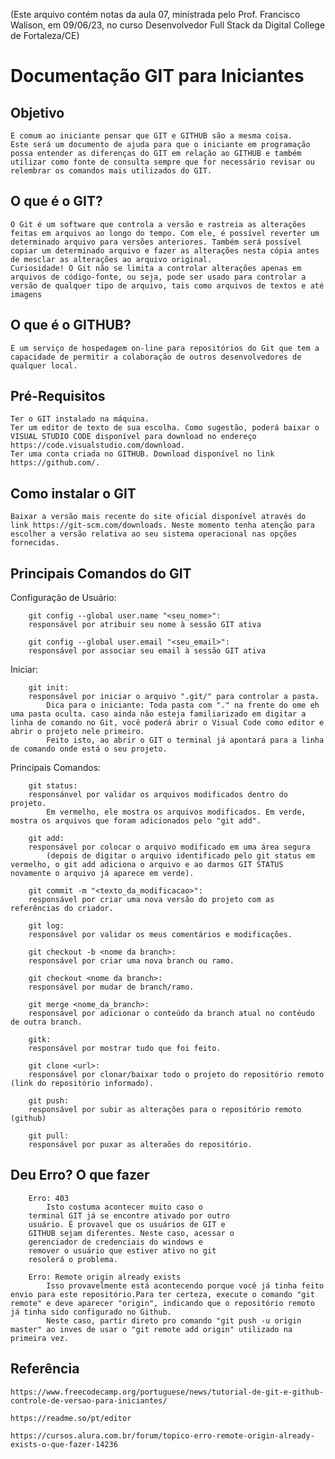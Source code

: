 (Este arquivo contém notas da aula 07, ministrada pelo Prof. Francisco Walison, em 09/06/23, no curso Desenvolvedor Full Stack da Digital College de Fortaleza/CE)

# Documentação GIT para Iniciantes

## Objetivo
    É comum ao iniciante pensar que GIT e GITHUB são a mesma coisa.
    Este será um documento de ajuda para que o iniciante em programação possa entender as diferenças do GIT em relação ao GITHUB e também utilizar como fonte de consulta sempre que for necessário revisar ou relembrar os comandos mais utilizados do GIT. 

## O que é o GIT?
    O Git é um software que controla a versão e rastreia as alterações feitas em arquivos ao longo do tempo. Com ele, é possível reverter um determinado arquivo para versões anteriores. Também será possível copiar um determinado arquivo e fazer as alterações nesta cópia antes de mesclar as alterações ao arquivo original.
    Curiosidade! O Git não se limita a controlar alterações apenas em arquivos de código-fonte, ou seja, pode ser usado para controlar a versão de qualquer tipo de arquivo, tais como arquivos de textos e até imagens

## O que é o GITHUB?
    É um serviço de hospedagem on-line para repositórios do Git que tem a capacidade de permitir a colaboração de outros desenvolvedores de qualquer local.

## Pré-Requisitos
    Ter o GIT instalado na máquina. 
    Ter um editor de texto de sua escolha. Como sugestão, poderá baixar o VISUAL STUDIO CODE disponível para download no endereço https://code.visualstudio.com/download.
    Ter uma conta criada no GITHUB. Download disponível no link https://github.com/.

## Como instalar o GIT
    Baixar a versão mais recente do site oficial disponível através do link https://git-scm.com/downloads. Neste momento tenha atenção para escolher a versão relativa ao seu sistema operacional nas opções fornecidas.

## Principais Comandos do GIT

Configuração de Usuário:
        
        git config --global user.name "<seu_nome>": 
        responsável por atribuir seu nome à sessão GIT ativa
        
        git config --global user.email "<seu_email>": 
        responsável por associar seu email à sessão GIT ativa

Iniciar:
        
        git init: 
        responsável por iniciar o arquivo ".git/" para controlar a pasta.
            Dica para o iniciante: Toda pasta com "." na frente do ome eh uma pasta oculta. caso ainda não esteja familiarizado em digitar a linha de comando no Git, você poderá abrir o Visual Code como editor e abrir o projeto nele primeiro. 
            Feito isto, ao abrir o GIT o terminal já apontará para a linha de comando onde está o seu projeto.

Principais Comandos:

        git status: 
        responsánvel por validar os arquivos modificados dentro do projeto. 
            Em vermelho, ele mostra os arquivos modificados. Em verde, mostra os arquivos que foram adicionados pelo "git add".

        git add:
        responsável por colocar o arquivo modificado em uma área segura 
            (depois de digitar o arquivo identificado pelo git status em vermelho, o git add adiciona o arquivo e ao darmos GIT STATUS novamente o arquivo já aparece em verde).

        git commit -m "<texto_da_modificacao>":
        responsável por criar uma nova versão do projeto com as referências do criador.

        git log:
        responsável por validar os meus comentários e modificações.              

        git checkout -b <nome da branch>:
        responsável por criar uma nova branch ou ramo.

        git checkout <nome da branch>:
        responsável por mudar de branch/ramo.

        git merge <nome_da_branch>:
        responsável por adicionar o conteúdo da branch atual no contéudo de outra branch.

        gitk:
        responsável por mostrar tudo que foi feito.

        git clone <url>:
        responsável por clonar/baixar todo o projeto do repositório remoto (link do repositório informado). 

        git push:
        responsável por subir as alterações para o repositório remoto (github)

        git pull:
        responsável por puxar as alteraões do repositório.

## Deu Erro? O que fazer
        
        Erro: 403
            Isto costuma acontecer muito caso o     
        terminal GIT já se encontre ativado por outro 
        usuário. É provavel que os usuários de GIT e 
        GITHUB sejam diferentes. Neste caso, acessar o 
        gerenciador de credenciais do windows e 
        remover o usuário que estiver ativo no git 
        resolerá o problema.

        Erro: Remote origin already exists
            Isso provavelmente está acontecendo porque você já tinha feito envio para este repositório.Para ter certeza, execute o comando "git remote" e deve aparecer "origin", indicando que o repositório remoto já tinha sido configurado no Github.
            Neste caso, partir direto pro comando "git push -u origin master" ao inves de usar o "git remote add origin" utilizado na primeira vez.

## Referência
    https://www.freecodecamp.org/portuguese/news/tutorial-de-git-e-github-controle-de-versao-para-iniciantes/
    
    https://readme.so/pt/editor

    https://cursos.alura.com.br/forum/topico-erro-remote-origin-already-exists-o-que-fazer-14236
